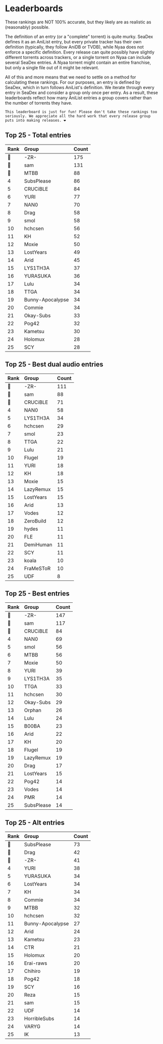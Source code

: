 # Leaderboards

These rankings are NOT 100% accurate, but they likely are as realistic as (reasonably) possible.

The definition of an entry (or a "complete" torrent) is quite murky. SeaDex defines it as an AniList entry, but every private tracker has their own definition (typically, they follow AniDB or TVDB), while Nyaa does not enforce a specific definition. Every release can quite possibly have slightly different torrents across trackers, or a single torrent on Nyaa can include several SeaDex entries. A Nyaa torrent might contain an entire franchise, but only a single file out of it might be relevant.

All of this and more means that we need to settle on a method for calculating these rankings. For our purposes, an entry is defined by SeaDex, which in turn follows AniList's definition. We iterate through every entry in SeaDex and consider a group only once per entry. As a result, these leaderboards reflect how many AniList entries a group covers rather than the number of torrents they have.

```{note}
This leaderboard is just for fun! Please don't take these rankings too seriously. We appreciate all the hard work that every release group puts into making releases. ❤️
```

## Top 25 - Total entries

| Rank | Group            | Count |
| :----| :----------------| :-----|
| 🥇   | -ZR-             | 175   |
| 🥈   | sam              | 131   |
| 🥉   | MTBB             | 88    |
| 4    | SubsPlease       | 86    |
| 5    | CRUCiBLE         | 84    |
| 6    | YURI             | 77    |
| 7    | NAN0             | 70    |
| 8    | Drag             | 58    |
| 9    | smol             | 58    |
| 10   | hchcsen          | 56    |
| 11   | KH               | 52    |
| 12   | Moxie            | 50    |
| 13   | LostYears        | 49    |
| 14   | Arid             | 45    |
| 15   | LYS1TH3A         | 37    |
| 16   | YURASUKA         | 36    |
| 17   | Lulu             | 34    |
| 18   | TTGA             | 34    |
| 19   | Bunny-Apocalypse | 34    |
| 20   | Commie           | 34    |
| 21   | Okay-Subs        | 33    |
| 22   | Pog42            | 32    |
| 23   | Kametsu          | 30    |
| 24   | Holomux          | 28    |
| 25   | SCY              | 28    |

## Top 25 - Best dual audio entries

| Rank | Group     | Count |
| :----| :---------| :-----|
| 🥇   | -ZR-      | 111   |
| 🥈   | sam       | 88    |
| 🥉   | CRUCiBLE  | 71    |
| 4    | NAN0      | 58    |
| 5    | LYS1TH3A  | 34    |
| 6    | hchcsen   | 29    |
| 7    | smol      | 23    |
| 8    | TTGA      | 22    |
| 9    | Lulu      | 21    |
| 10   | Flugel    | 19    |
| 11   | YURI      | 18    |
| 12   | KH        | 18    |
| 13   | Moxie     | 15    |
| 14   | LazyRemux | 15    |
| 15   | LostYears | 15    |
| 16   | Arid      | 13    |
| 17   | Vodes     | 12    |
| 18   | ZeroBuild | 12    |
| 19   | hydes     | 11    |
| 20   | FLE       | 11    |
| 21   | DemiHuman | 11    |
| 22   | SCY       | 11    |
| 23   | koala     | 10    |
| 24   | FraMeSToR | 10    |
| 25   | UDF       | 8     |

## Top 25 - Best entries

| Rank | Group      | Count |
| :----| :----------| :-----|
| 🥇   | -ZR-       | 147   |
| 🥈   | sam        | 117   |
| 🥉   | CRUCiBLE   | 84    |
| 4    | NAN0       | 69    |
| 5    | smol       | 56    |
| 6    | MTBB       | 56    |
| 7    | Moxie      | 50    |
| 8    | YURI       | 39    |
| 9    | LYS1TH3A   | 35    |
| 10   | TTGA       | 33    |
| 11   | hchcsen    | 30    |
| 12   | Okay-Subs  | 29    |
| 13   | Orphan     | 26    |
| 14   | Lulu       | 24    |
| 15   | B00BA      | 23    |
| 16   | Arid       | 22    |
| 17   | KH         | 20    |
| 18   | Flugel     | 19    |
| 19   | LazyRemux  | 19    |
| 20   | Drag       | 17    |
| 21   | LostYears  | 15    |
| 22   | Pog42      | 14    |
| 23   | Vodes      | 14    |
| 24   | PMR        | 14    |
| 25   | SubsPlease | 14    |

## Top 25 - Alt entries

| Rank | Group            | Count |
| :----| :----------------| :-----|
| 🥇   | SubsPlease       | 73    |
| 🥈   | Drag             | 42    |
| 🥉   | -ZR-             | 41    |
| 4    | YURI             | 38    |
| 5    | YURASUKA         | 34    |
| 6    | LostYears        | 34    |
| 7    | KH               | 34    |
| 8    | Commie           | 34    |
| 9    | MTBB             | 32    |
| 10   | hchcsen          | 32    |
| 11   | Bunny-Apocalypse | 27    |
| 12   | Arid             | 24    |
| 13   | Kametsu          | 23    |
| 14   | CTR              | 21    |
| 15   | Holomux          | 20    |
| 16   | Erai-raws        | 20    |
| 17   | Chihiro          | 19    |
| 18   | Pog42            | 18    |
| 19   | SCY              | 16    |
| 20   | Reza             | 15    |
| 21   | sam              | 15    |
| 22   | UDF              | 14    |
| 23   | HorribleSubs     | 14    |
| 24   | VARYG            | 14    |
| 25   | IK               | 13    |
